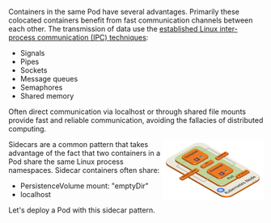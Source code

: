 Containers in the same Pod have several advantages. Primarily these colocated containers benefit from fast communication channels between each other. The transmission of data use the [established Linux inter-process communication (IPC) techniques](https://www.tldp.org/LDP/tlk/ipc/ipc.html):

- Signals
- Pipes
- Sockets
- Message queues
- Semaphores
- Shared memory

Often direct communication via localhost or through shared file mounts provide fast and reliable communication, avoiding the fallacies of distributed computing.

<img align="right" width="200" src="./assets/pod-container-sharing.png">

Sidecars are a common pattern that takes advantage of the fact that two containers in a Pod share the same Linux process namespaces. Sidecar containers often share:

- PersistenceVolume mount: "emptyDir"
- localhost

Let's deploy a Pod with this sidecar pattern.